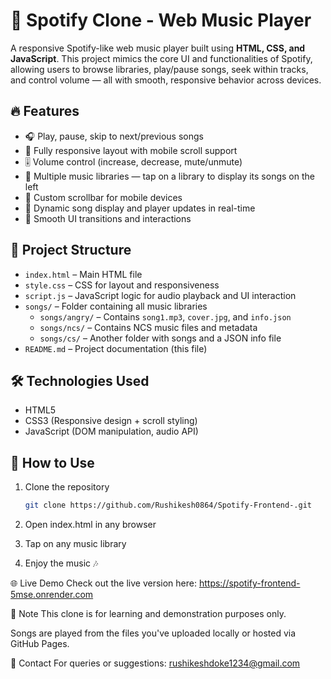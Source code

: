 # 🎵 Spotify Clone - Web Music Player

A responsive Spotify-like web music player built using **HTML, CSS, and JavaScript**. This project mimics the core UI and functionalities of Spotify, allowing users to browse libraries, play/pause songs, seek within tracks, and control volume — all with smooth, responsive behavior across devices.

## 🔥 Features

- 🎧 Play, pause, skip to next/previous songs  
- 📱 Fully responsive layout with mobile scroll support  
- 🎚️ Volume control (increase, decrease, mute/unmute)  
- 📁 Multiple music libraries — tap on a library to display its songs on the left  
- 📜 Custom scrollbar for mobile devices  
- 🎵 Dynamic song display and player updates in real-time  
- 🔄 Smooth UI transitions and interactions

## 📂 Project Structure

- `index.html` – Main HTML file  
- `style.css` – CSS for layout and responsiveness  
- `script.js` – JavaScript logic for audio playback and UI interaction  
- `songs/` – Folder containing all music libraries  
  - `songs/angry/` – Contains `song1.mp3`, `cover.jpg`, and `info.json`  
  - `songs/ncs/` – Contains NCS music files and metadata  
  - `songs/cs/` – Another folder with songs and a JSON info file  
- `README.md` – Project documentation (this file)



## 🛠️ Technologies Used

- HTML5  
- CSS3 (Responsive design + scroll styling)  
- JavaScript (DOM manipulation, audio API)  

## 🚀 How to Use

1. Clone the repository  
   ```bash
   git clone https://github.com/Rushikesh0864/Spotify-Frontend-.git

2. Open index.html in any browser

3. Tap on any music library

4. Enjoy the music 🎶

🌐 Live Demo
Check out the live version here: https://spotify-frontend-5mse.onrender.com

📌 Note
This clone is for learning and demonstration purposes only.

Songs are played from the files you've uploaded locally or hosted via GitHub Pages.

📧 Contact
For queries or suggestions: rushikeshdoke1234@gmail.com

